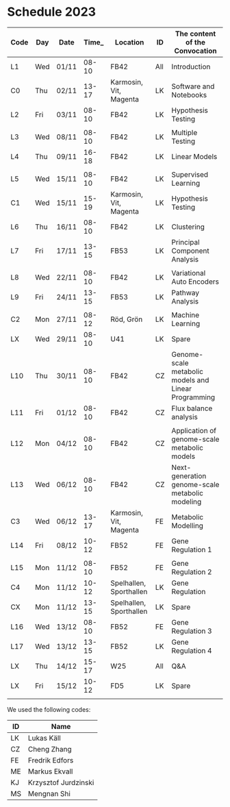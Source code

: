 # Schedule 2023

| Code | Day  | Date  | Time_  | Location | ID  | The content of the Convocation |
|--------|-------|--------|---------------|------------|----|----------------------------------------|
| L1 | Wed | 01/11 | 08-10 | FB42 | All | Introduction |
| C0 | Thu | 02/11 | 13-17 | Karmosin, Vit, Magenta | LK | Software and Notebooks |
| L2 | Fri | 03/11 | 08-10 | FB42 | LK | Hypothesis Testing |
|    |     |       |       |     |    | |
| L3 | Wed | 08/11 | 08-10 | FB42 | LK | Multiple Testing  |
| L4 | Thu | 09/11 | 16-18 | FB42 | LK | Linear Models |
|    |     |       |       |     |    | |
| L5 | Wed | 15/11 | 08-10 | FB42 | LK | Supervised Learning |
| C1 | Wed | 15/11 | 15-19 | Karmosin, Vit, Magenta | LK | Hypothesis Testing |
| L6 | Thu | 16/11 | 08-10 | FB42 | LK | Clustering |
| L7 | Fri | 17/11 | 13-15 | FB53 | LK | Principal Component Analysis |
|    |     |       |       |     |    | |
| L8 | Wed | 22/11 | 08-10 | FB42 | LK | Variational Auto Encoders |
| L9 | Fri | 24/11 | 13-15 | FB53 | LK | Pathway Analysis |
|    |     |       |       |     |    | |
| C2 | Mon | 27/11 | 08-12 | Röd, Grön | LK | Machine Learning |
| LX | Wed | 29/11 | 08-10 | U41 | LK | Spare |
| L10 | Thu | 30/11 | 08-10 | FB42 | CZ | Genome-scale metabolic models and Linear Programming |
| L11 | Fri | 01/12 | 08-10 | FB42 | CZ | Flux balance analysis |
|    |     |       |       |     |    | |
| L12 | Mon | 04/12 | 08-10 | FB42 | CZ | Application of genome-scale metabolic models |
| L13 | Wed | 06/12 | 08-10 | FB42 | CZ | Next-generation genome-scale metabolic modeling |
| C3 | Wed | 06/12 | 13-17 | Karmosin, Vit, Magenta | FE | Metabolic Modelling |
| L14 | Fri | 08/12 | 10-12 | FB52 | FE | Gene Regulation 1 |
|    |     |       |       |     |    | |
| L15 | Mon | 11/12 | 08-10 | FB52 | FE | Gene Regulation 2 |
| C4 | Mon | 11/12 | 10-12 | Spelhallen, Sporthallen | LK | Gene Regulation |
| CX | Mon | 11/12 | 13-15 | Spelhallen, Sporthallen | LK | Spare |
| L16 | Wed | 13/12 | 08-10 | FB52 | FE | Gene Regulation 3 |
| L17 | Wed | 13/12 | 13-15 | FB52 | LK | Gene Regulation 4 |
| LX | Thu | 14/12 | 15-17 | W25 | All | Q&A |
| LX | Fri | 15/12 | 10-12 | FD5 | LK | Spare |
|    |     |       |       |     |    | |

We used the following codes:

 | ID | Name |
 |----|------|
 | LK | Lukas Käll |
 | CZ | Cheng Zhang |
 | FE | Fredrik Edfors |
 | ME | Markus Ekvall |
 | KJ | Krzysztof Jurdzinski |
 | MS | Mengnan Shi |

 
